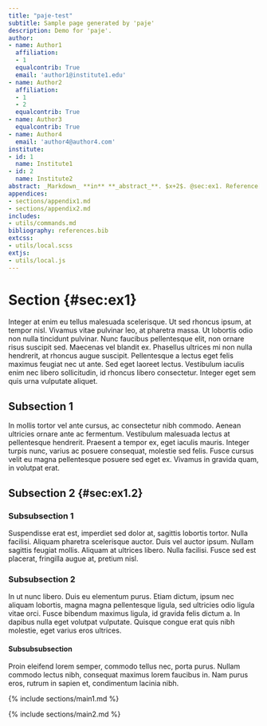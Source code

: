 ```yaml
---
title: "paje-test"
subtitle: Sample page generated by 'paje'
description: Demo for 'paje'.
author:
- name: Author1
  affiliation:
  - 1
  equalcontrib: True
  email: 'author1@institute1.edu'
- name: Author2
  affiliation:
  - 1
  - 2
  equalcontrib: True
- name: Author3
  equalcontrib: True
- name: Author4
  email: 'author4@author4.com'
institute:
- id: 1
  name: Institute1
- id: 2
  name: Institute2
abstract: _Markdown_ **in** **_abstract_**. $x+2$. @sec:ex1. Reference[@texbook].
appendices:
- sections/appendix1.md
- sections/appendix2.md
includes:
- utils/commands.md
bibliography: references.bib
extcss:
- utils/local.scss
extjs:
- utils/local.js
---
```



# Section {#sec:ex1}

Integer at enim eu tellus malesuada scelerisque. Ut sed rhoncus ipsum, at tempor
nisl. Vivamus vitae pulvinar leo, at pharetra massa. Ut lobortis odio non nulla
tincidunt pulvinar. Nunc faucibus pellentesque elit, non ornare risus suscipit
sed. Maecenas vel blandit ex. Phasellus ultrices mi non nulla hendrerit, at
rhoncus augue suscipit. Pellentesque a lectus eget felis maximus feugiat nec ut
ante. Sed eget laoreet lectus. Vestibulum iaculis enim nec libero sollicitudin,
id rhoncus libero consectetur. Integer eget sem quis urna vulputate aliquet.

## Subsection 1

In mollis tortor vel ante cursus, ac consectetur nibh commodo. Aenean ultricies
ornare ante ac fermentum. Vestibulum malesuada lectus at pellentesque hendrerit.
Praesent a tempor ex, eget iaculis mauris. Integer turpis nunc, varius ac
posuere consequat, molestie sed felis. Fusce cursus velit eu magna pellentesque
posuere sed eget ex. Vivamus in gravida quam, in volutpat erat.

## Subsection 2 {#sec:ex1.2}

### Subsubsection 1

Suspendisse erat est, imperdiet sed dolor at, sagittis lobortis tortor. Nulla
facilisi. Aliquam pharetra scelerisque auctor. Duis vel auctor ipsum. Nullam
sagittis feugiat mollis. Aliquam at ultrices libero. Nulla facilisi. Fusce sed
est placerat, fringilla augue at, pretium nisl.

### Subsubsection 2

In ut nunc libero. Duis eu elementum purus. Etiam dictum, ipsum nec aliquam
lobortis, magna magna pellentesque ligula, sed ultricies odio ligula vitae orci.
Fusce bibendum maximus ligula, id gravida felis dictum a. In dapibus nulla eget
volutpat vulputate. Quisque congue erat quis nibh molestie, eget varius eros
ultrices.

#### Subsubsubsection

Proin eleifend lorem semper, commodo tellus nec, porta purus. Nullam commodo
lectus nibh, consequat maximus lorem faucibus in. Nam purus eros, rutrum in
sapien et, condimentum lacinia nibh.

{% include sections/main1.md %}

{% include sections/main2.md %}
